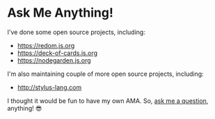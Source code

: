 # Ask Me Anything!
I've done some open source projects, including:
- https://redom.js.org
- https://deck-of-cards.js.org
- https://nodegarden.js.org

I'm also maintaining couple of more open source projects, including:
- http://stylus-lang.com

I thought it would be fun to have my own AMA. So, [ask me a question](https://github.com/pakastin/ama/issues/new), anything! 😎
